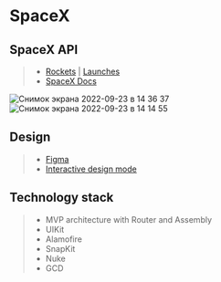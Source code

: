 # SpaceX
## SpaceX API
> - [Rockets](https://api.spacexdata.com/v4/rockets) | [Launches](https://api.spacexdata.com/v4/launches)
> - [SpaceX Docs](https://github.com/r-spacex/SpaceX-API/blob/master/docs/queries.md)

![Снимок экрана 2022-09-23 в 14 36 37](https://user-images.githubusercontent.com/95620294/191952215-b70528fb-6b8c-4838-a2c3-1ced210e932d.png)
![Снимок экрана 2022-09-23 в 14 14 55](https://user-images.githubusercontent.com/95620294/191952224-61f604e4-994a-449a-afd8-bc0a450062ba.png)

## Design
> - [Figma](https://www.figma.com/file/GLxcmFyzglgO8f6v4eRFHc/Тестовое-задание?node-id=2%3A3) 
> - [Interactive design mode](https://www.figma.com/proto/GLxcmFyzglgO8f6v4eRFHc/Тестовое-задание?page-id=0%3A1&node-id=2%3A3&viewport=323%2C48%2C0.16&scaling=min-zoom&starting-point-node-id=2%3A3)

## Technology stack
> - MVP architecture with Router and Assembly
> - UIKit
> - Alamofire 
> - SnapKit
> - Nuke
> - GCD
